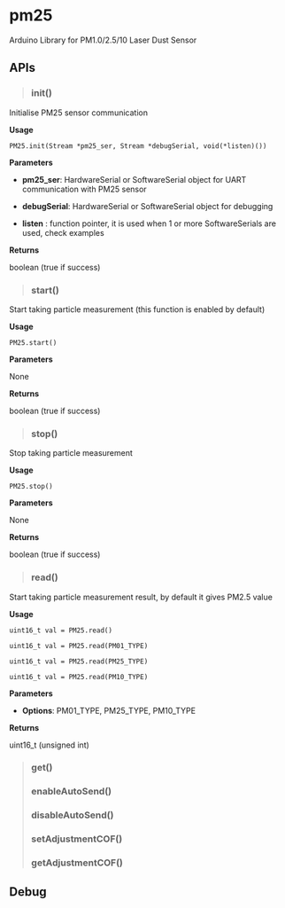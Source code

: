 # pm25
Arduino Library for PM1.0/2.5/10 Laser Dust Sensor

## APIs
> ### init()

  Initialise PM25 sensor communication
  
  **Usage**
  
  `PM25.init(Stream *pm25_ser, Stream *debugSerial, void(*listen)())`
  
  **Parameters**
    
  * **pm25_ser**: HardwareSerial or SoftwareSerial object for UART communication with PM25 sensor
    
  * **debugSerial**: HardwareSerial or SoftwareSerial object for debugging
    
  * **listen** : function pointer, it is used when 1 or more SoftwareSerials are used, check examples
 
  **Returns**
  
  boolean (true if success)

> ### start()

  Start taking particle measurement (this function is enabled by default)
  
  **Usage**
  
  `PM25.start()`
  
  **Parameters**
  
  None
  
  **Returns**
  
  boolean (true if success)
  
> ### stop()

  Stop taking particle measurement
  
  **Usage**
  
  `PM25.stop()`
  
  **Parameters**
  
  None
  
  **Returns**
  
  boolean (true if success)
  
> ### read()

  Start taking particle measurement result, by default it gives PM2.5 value
  
  **Usage**
  
  `uint16_t val = PM25.read()`
  
  `uint16_t val = PM25.read(PM01_TYPE)`
  
  `uint16_t val = PM25.read(PM25_TYPE)`
  
  `uint16_t val = PM25.read(PM10_TYPE)`
  
  **Parameters**
  
  * **Options**: PM01_TYPE, PM25_TYPE, PM10_TYPE
  
  **Returns**
  
  uint16_t (unsigned int)
  
> ### get()
> ### enableAutoSend()
> ### disableAutoSend()
> ### setAdjustmentCOF()
> ### getAdjustmentCOF()
 
## Debug
